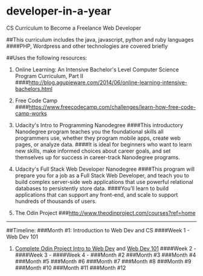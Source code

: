 # developer-in-a-year
CS Curriculum to Become a Freelance Web Developer

##This curriculum includes the java, javascript, python and ruby languages
####PHP, Wordpress and other technologies are covered briefly

##Uses the following resources:
1. Online Learning: An Intensive Bachelor's Level Computer Science Program Curriculum, Part II
####http://blog.agupieware.com/2014/06/online-learning-intensive-bachelors.html

2. Free Code Camp
####https://www.freecodecamp.com/challenges/learn-how-free-code-camp-works

3. Udacity's Intro to Programming Nanodegree
####This introductory Nanodegree program teaches you the foundational skills all programmers use, whether they program mobile apps, create web pages, or analyze data.
####It is ideal for beginners who want to learn new skills, make informed choices about career goals, and set themselves up for success in career-track Nanodegree programs.

4. Udacity's Full Stack Web Developer Nanodegree 
####This program will prepare you for a job as a Full Stack Web Developer, and teach you to build complex server-side web applications that use powerful relational databases to persistently store data.
####You’ll learn to build applications that can support any front-end, and scale to support hundreds of thousands of users.

5. The Odin Project
###http://www.theodinproject.com/courses?ref=home

---

##Timeline:
###Month #1: Introduction to Web Dev and CS
####Week 1 - Web Dev 101
1. [Complete Odin Project Intro to Web Dev](http://www.theodinproject.com/introduction-to-web-development) and [Web Dev 101](http://www.theodinproject.com/web-development-101)
####Week 2 -
####Week 3 -
####Week 4 -
###Month #2
###Month #3
###Month #4
###Month #5
###Month #6
###Month #7
###Month #8
###Month #9
###Month #10
###Month #11
###Month #12
